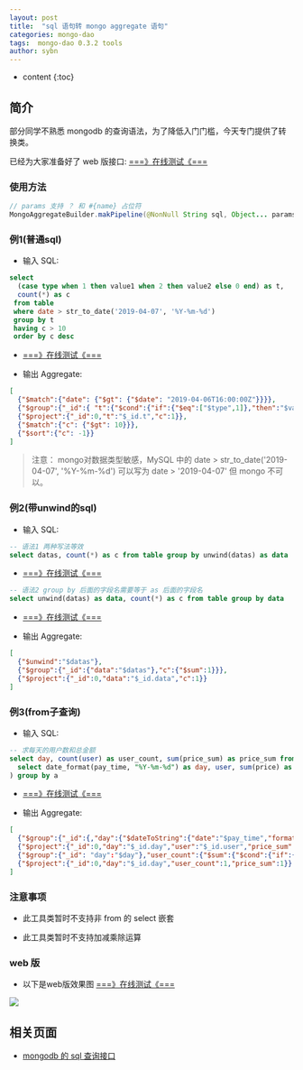 ```yaml
---
layout: post
title:  "sql 语句转 mongo aggregate 语句"
categories: mongo-dao
tags:  mongo-dao 0.3.2 tools
author: sybn
---
```


* content
{:toc}

## 简介

部分同学不熟悉 mongodb 的查询语法，为了降低入门门槛，今天专门提供了转换类。

已经为大家准备好了 web 版接口: [===》在线测试《===](http://java.linpengfei.cn:8081/dw-api-sql/aggregate.html)





### 使用方法
```java
// params 支持 ？ 和 #{name} 占位符
MongoAggregateBuilder.makPipeline(@NonNull String sql, Object... params)
```


### 例1(普通sql)

* 输入 SQL: 

```sql
select
  (case type when 1 then value1 when 2 then value2 else 0 end) as t,
  count(*) as c
 from table
 where date > str_to_date('2019-04-07', '%Y-%m-%d')
 group by t
 having c > 10
 order by c desc
```

- [===》在线测试《===](http://java.linpengfei.cn:8081/dw-api-sql/aggregate.html?sql_demo=mongo_aggregate_demo_1)

* 输出 Aggregate: 

```json
[
  {"$match":{"date": {"$gt": {"$date": "2019-04-06T16:00:00Z"}}}},
  {"$group":{"_id":{ "t":{"$cond":{"if":{"$eq":["$type",1]},"then":"$value1","else":{"$cond":{"if":{"$eq": ["$type",2]},"then":"$value2","else":0}}}}},"c":{"$sum":1}}},
  {"$project":{"_id":0,"t":"$_id.t","c":1}},
  {"$match":{"c": {"$gt": 10}}},
  {"$sort":{"c": -1}}
]
```


> 注意： mongo对数据类型敏感，MySQL 中的 date > str_to_date('2019-04-07', '%Y-%m-%d') 可以写为 date > '2019-04-07' 但 mongo 不可以。

### 例2(带unwind的sql)

* 输入 SQL: 

```sql
-- 语法1 两种写法等效
select datas, count(*) as c from table group by unwind(datas) as data
```

- [===》在线测试《===](http://java.linpengfei.cn:8081/dw-api-sql/aggregate.html?sql_demo=mongo_aggregate_demo_2a)

```sql
-- 语法2 group by 后面的字段名需要等于 as 后面的字段名
select unwind(datas) as data, count(*) as c from table group by data
```

- [===》在线测试《===](http://java.linpengfei.cn:8081/dw-api-sql/aggregate.html?sql_demo=mongo_aggregate_demo_2b)

* 输出 Aggregate: 

```json
[
  {"$unwind":"$datas"}, 
  {"$group":{"_id":{"data":"$datas"},"c":{"$sum":1}}}, 
  {"$project":{"_id":0,"data":"$_id.data","c":1}}
]
```


### 例3(from子查询)

* 输入 SQL: 

``` sql
-- 求每天的用户数和总金额
select day, count(user) as user_count, sum(price_sum) as price_sum from (
  select date_format(pay_time, "%Y-%m-%d") as day, user, sum(price) as price_sum from table1 group by day, user;
) group by a
```

- [===》在线测试《===](http://java.linpengfei.cn:8081/dw-api-sql/aggregate.html?sql_demo=mongo_aggregate_demo_3)

* 输出 Aggregate: 

```json
[
  {"$group":{"_id":{,"day":{"$dateToString":{"date":"$pay_time","format":"%Y-%m-%d"}},"user":"$user"},"price_sum":{"$sum":"$price"}}},
  {"$project":{"_id":0,"day":"$_id.day","user":"$_id.user","price_sum":1}},
  {"$group":{"_id": "day":"$day"},"user_count":{"$sum":{"$cond":{"if":{"$gt":["$user",null]},"then":1,"else":0}}},"price_sum":{"$sum":"$price_sum"}}},
  {"$project":{"_id":0,"day":"$_id.day","user_count":1,"price_sum":1}}
]
```

### 注意事项 

* 此工具类暂时不支持非 from 的 select 嵌套

*  此工具类暂时不支持加减乘除运算

### web 版

* 以下是web版效果图  [===》在线测试《===](http://java.linpengfei.cn:8081/dw-api-sql/aggregate.html)

![]({{site.baseurl}}/images/sql_query_convert_mongo_aggregate_2.png)

## 相关页面
- [mongodb 的 sql 查询接口]({{site.baseurl}}/2018/09/17/mongo-dao-by-sql/)
